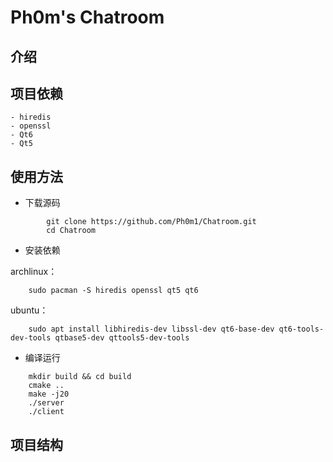 # Ph0m's Chatroom

## 介绍

## 项目依赖

    - hiredis
    - openssl
    - Qt6
    - Qt5

## 使用方法

- 下载源码
    
```shell
        git clone https://github.com/Ph0m1/Chatroom.git
        cd Chatroom
```
    
- 安装依赖
    
archlinux：

```shell
    sudo pacman -S hiredis openssl qt5 qt6
```
ubuntu：
    
```shell
    sudo apt install libhiredis-dev libssl-dev qt6-base-dev qt6-tools-dev-tools qtbase5-dev qttools5-dev-tools
```

- 编译运行

```shell
    mkdir build && cd build
    cmake .. 
    make -j20
    ./server
    ./client
```

## 项目结构

